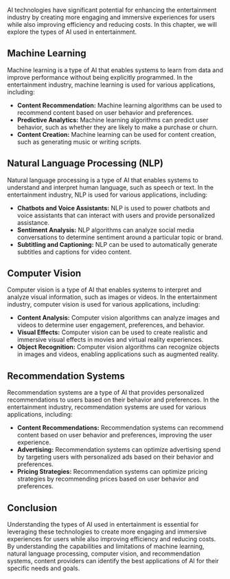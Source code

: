 
AI technologies have significant potential for enhancing the entertainment industry by creating more engaging and immersive experiences for users while also improving efficiency and reducing costs. In this chapter, we will explore the types of AI used in entertainment.

Machine Learning
----------------

Machine learning is a type of AI that enables systems to learn from data and improve performance without being explicitly programmed. In the entertainment industry, machine learning is used for various applications, including:

* **Content Recommendation:** Machine learning algorithms can be used to recommend content based on user behavior and preferences.
* **Predictive Analytics:** Machine learning algorithms can predict user behavior, such as whether they are likely to make a purchase or churn.
* **Content Creation:** Machine learning can be used for content creation, such as generating music or writing scripts.

Natural Language Processing (NLP)
---------------------------------

Natural language processing is a type of AI that enables systems to understand and interpret human language, such as speech or text. In the entertainment industry, NLP is used for various applications, including:

* **Chatbots and Voice Assistants:** NLP is used to power chatbots and voice assistants that can interact with users and provide personalized assistance.
* **Sentiment Analysis:** NLP algorithms can analyze social media conversations to determine sentiment around a particular topic or brand.
* **Subtitling and Captioning:** NLP can be used to automatically generate subtitles and captions for video content.

Computer Vision
---------------

Computer vision is a type of AI that enables systems to interpret and analyze visual information, such as images or videos. In the entertainment industry, computer vision is used for various applications, including:

* **Content Analysis:** Computer vision algorithms can analyze images and videos to determine user engagement, preferences, and behavior.
* **Visual Effects:** Computer vision can be used to create realistic and immersive visual effects in movies and virtual reality experiences.
* **Object Recognition:** Computer vision algorithms can recognize objects in images and videos, enabling applications such as augmented reality.

Recommendation Systems
----------------------

Recommendation systems are a type of AI that provides personalized recommendations to users based on their behavior and preferences. In the entertainment industry, recommendation systems are used for various applications, including:

* **Content Recommendations:** Recommendation systems can recommend content based on user behavior and preferences, improving the user experience.
* **Advertising:** Recommendation systems can optimize advertising spend by targeting users with personalized ads based on their behavior and preferences.
* **Pricing Strategies:** Recommendation systems can optimize pricing strategies by recommending prices based on user behavior and preferences.

Conclusion
----------

Understanding the types of AI used in entertainment is essential for leveraging these technologies to create more engaging and immersive experiences for users while also improving efficiency and reducing costs. By understanding the capabilities and limitations of machine learning, natural language processing, computer vision, and recommendation systems, content providers can identify the best applications of AI for their specific needs and goals.
